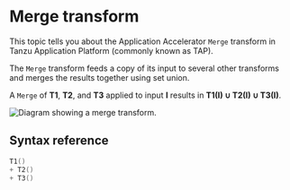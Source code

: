 # Merge transform

This topic tells you about the Application Accelerator `Merge` transform in Tanzu Application Platform (commonly known as TAP).

The `Merge` transform feeds a copy of its input to several other transforms and
merges the results together using set union.

A `Merge` of **T1**, **T2**, and **T3** applied to input **I** results in **T1(I) ∪ T2(I) ∪ T3(I)**.

![Diagram showing a merge transform.](images/merge.svg)

## <a id="syntax-reference"></a>Syntax reference

```go
T1()
+ T2()
+ T3()
```
